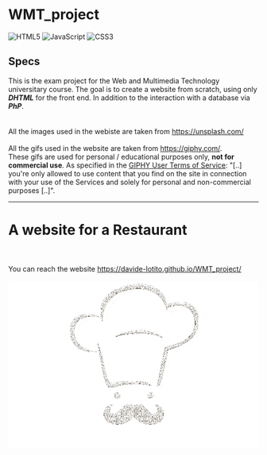 # WMT_project

![HTML5](https://img.shields.io/badge/HTML5-E34F26?style=for-the-badge&logo=html5&logoColor=white)
![JavaScript](https://img.shields.io/badge/JavaScript-323330?style=for-the-badge&logo=javascript&logoColor=F7DF1E)
![CSS3](https://img.shields.io/badge/CSS3-1572B6?style=for-the-badge&logo=css3&logoColor=white)

## Specs
This is the exam project for the Web and Multimedia Technology universitary course. The goal is to create a website from scratch, using only ***DHTML*** for the front end. In addition to the interaction with a database via ***PhP***. <br><br><br>
All the images used in the webiste are taken from <a href="https://unsplash.com/">https://unsplash.com/</a><br><br>
All the gifs used in the website are taken from <a href="https://giphy.com/">https://giphy.com/</a>.<br>
These gifs are used for personal / educational purposes only, ****not for commercial use****. As specified in the <a href="https://support.giphy.com/hc/en-us/articles/360020027752-GIPHY-User-Terms-of-Service">GIPHY User Terms of Service</a>: "[..] you're only allowed to use content that you find on the site in connection with your use of the Services and solely for personal and non-commercial purposes [..]".


---

<h1>A website for a Restaurant</h1>
<br><br>
You can reach the website <a href="https://davide-lotito.github.io/WMT_project/">https://davide-lotito.github.io/WMT_project/</a>
<br><br>
<div align="center">
  <a href="https://davide-lotito.github.io/WMT_project/"><img src="https://github.com/Davide-Lotito/WMT_project/blob/main/images/chef_white_icon.png" alt="restaurant logo"/></a>
</div>



